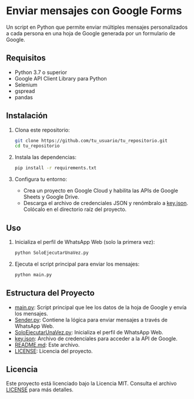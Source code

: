 # Enviar mensajes con Google Forms

Un script en Python que permite enviar múltiples mensajes personalizados a cada persona en una hoja de Google generada por un formulario de Google.

## Requisitos

- Python 3.7 o superior
- Google API Client Library para Python
- Selenium
- gspread
- pandas

## Instalación

1. Clona este repositorio:
    ```sh
    git clone https://github.com/tu_usuario/tu_repositorio.git
    cd tu_repositorio
    ```

2. Instala las dependencias:
    ```sh
    pip install -r requirements.txt
    ```

3. Configura tu entorno:
    - Crea un proyecto en Google Cloud y habilita las APIs de Google Sheets y Google Drive.
    - Descarga el archivo de credenciales JSON y renómbralo a [key.json](http://_vscodecontentref_/1). Colócalo en el directorio raíz del proyecto.

## Uso

1. Inicializa el perfil de WhatsApp Web (solo la primera vez):
    ```sh
    python SoloEjecutarUnaVez.py
    ```

2. Ejecuta el script principal para enviar los mensajes:
    ```sh
    python main.py
    ```

## Estructura del Proyecto

- [main.py](http://_vscodecontentref_/2): Script principal que lee los datos de la hoja de Google y envía los mensajes.
- [Sender.py](http://_vscodecontentref_/3): Contiene la lógica para enviar mensajes a través de WhatsApp Web.
- [SoloEjecutarUnaVez.py](http://_vscodecontentref_/4): Inicializa el perfil de WhatsApp Web.
- [key.json](http://_vscodecontentref_/5): Archivo de credenciales para acceder a la API de Google.
- [README.md](http://_vscodecontentref_/6): Este archivo.
- [LICENSE](http://_vscodecontentref_/7): Licencia del proyecto.

## Licencia

Este proyecto está licenciado bajo la Licencia MIT. Consulta el archivo [LICENSE](http://_vscodecontentref_/8) para más detalles.
